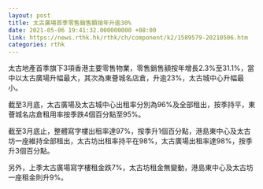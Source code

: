 ```yaml
---
layout: post
title: 太古廣場首季零售銷售額按年升逾30%
date: 2021-05-06 19:41:32.000000000 +08:00
link: https://news.rthk.hk/rthk/ch/component/k2/1589579-20210506.htm
categories: rthk
---
```


太古地產首季旗下3項香港主要零售物業，零售銷售額按年增長2.3%至31.1%，當中以太古廣場升幅最大，其次為東薈城名店倉，升逾23%，太古城中心升幅最小。

截至3月底，太古廣場及太古城中心出租率分別為96%及全部租出，按季持平，東薈城名店倉租用率按季跌4個百分點至95%。

截至3月底止，整體寫字樓出租率達97%，按季升1個百分點，港島東中心及太古坊一座維持全部租出，太古坊出租率持平在98%，太古廣場出租率達98%，按季升3個百分點。

另外，上季太古廣場寫字樓租金跌7%，太古坊租金無變動，港島東中心及太古坊一座租金則升9%。
